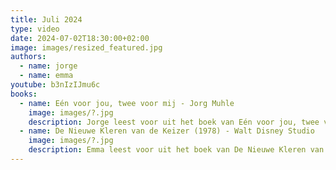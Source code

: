 ```yaml
---
title: Juli 2024
type: video
date: 2024-07-02T18:30:00+02:00
image: images/resized_featured.jpg
authors:
  - name: jorge
  - name: emma
youtube: b3nIzIJmu6c
books:
  - name: Eén voor jou, twee voor mij - Jorg Muhle
    image: images/?.jpg
    description: Jorge leest voor uit het boek van Eén voor jou, twee voor mij.
  - name: De Nieuwe Kleren van de Keizer (1978) - Walt Disney Studio 
    image: images/?.jpg
    description: Emma leest voor uit het boek van De Nieuwe Kleren van de Keizer.
---
```

